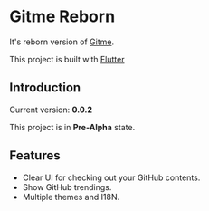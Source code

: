 Gitme Reborn
============

It's reborn version of [Gitme](https://flutterchina.club/app/gm.html).

This project is built with [Flutter](https://flutter.dev/)

Introduction
----------

Current version: **0.0.2**

This project is in **Pre-Alpha** state.

Features
------

* Clear UI for checking out your GitHub contents.
* Show GitHub trendings.
* Multiple themes and I18N.
